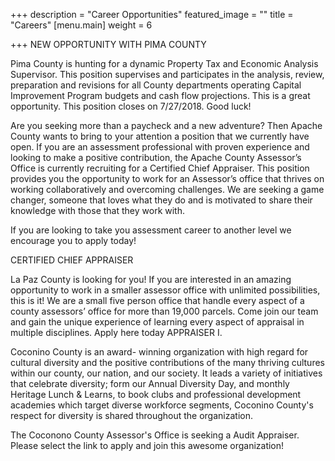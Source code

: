 +++
description = "Career Opportunities"
featured_image = ""
title = "Careers"
[menu.main]
weight = 6

+++
NEW OPPORTUNITY WITH PIMA COUNTY

Pima County is hunting for a dynamic Property Tax and Economic Analysis Supervisor. This position supervises and participates in the analysis, review, preparation and revisions for all County departments operating  Capital Improvement Program budgets and cash flow projections. This is a great opportunity. This position closes on 7/27/2018. Good luck!

Are you seeking more than a paycheck and a new adventure? Then Apache County wants to bring to your attention a position that we currently have open. If you are an assessment professional with proven experience and looking to make a positive contribution, the Apache County Assessor’s Office is currently recruiting for a Certified Chief Appraiser. This position provides you the opportunity to work for an Assessor’s office that thrives on working collaboratively and overcoming challenges. We are seeking a game changer, someone that loves what they do and is motivated to share their knowledge with those that they work with.

If you are looking to take you assessment career to another level we encourage you to apply today!

CERTIFIED CHIEF APPRAISER

La Paz County is looking for you!  If you are interested in an amazing opportunity to work in a smaller assessor office with unlimited possibilities, this is it!  We are a small five person office that handle every aspect of a county assessors’ office for more than 19,000 parcels.  Come join our team and gain the unique experience of learning every aspect of appraisal in multiple disciplines. Apply here today APPRAISER I.

Coconino County is an award- winning organization with high regard for cultural diversity and the positive contributions of the many thriving cultures within our county, our nation, and our society. It leads a variety of initiatives that celebrate diversity; form our Annual Diversity Day, and monthly Heritage Lunch & Learns, to book clubs and professional development academies which target diverse workforce segments, Coconino County's respect for diversity is shared throughout the organization.

The Coconono County Assessor's Office is seeking a  Audit Appraiser. Please select the link to apply and join this awesome organization!